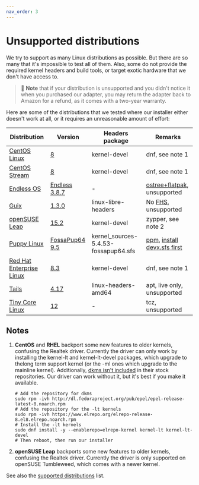 ```yaml
---
nav_order: 3
---
```


# Unsupported distributions

We try to support as many Linux distributions as possible. But there are so many that it's impossible to test all of them. Also, some do not provide the required kernel headers and build tools, or target exotic hardware that we don't have access to.

> 📝 **Note** that if your distribution is unsupported and you didn't notice it when you purchased our adapter, you may return the adapter back to Amazon for a refund, as it comes with a two-year warranty.

Here are some of the distributions that we tested where our installer either doesn't work at all, or it requires an unreasonable amount of effort:

| Distribution | Version | Headers package | Remarks |
|---|---|---|---|
| [CentOS Linux](https://www.centos.org) | [8](http://ftp.ntua.gr/pub/linux/centos/8.3.2011/isos/x86_64/CentOS-8.3.2011-x86_64-boot.iso) | kernel-devel | dnf, see note 1 |
| [CentOS Stream](https://www.centos.org) | [8](http://ftp.ntua.gr/pub/linux/centos/8-stream/isos/x86_64/CentOS-Stream-8-x86_64-20210415-boot.iso) | kernel-devel | dnf, see note 1 |
| [Endless OS](https://endlessos.com) | [Endless 3.8.7](eos-eos3.8-amd64-amd64.201005-194955.base.iso) | - | [ostree+flatpak](https://support.endlessos.org/en/help-center/How-can-I-add-tools-like-GCC-on-EOS), unsupported |
| [Guix](https://guix.gnu.org) | [1.3.0](https://ftp.gnu.org/gnu/guix/guix-system-vm-image-1.3.0.x86_64-linux.qcow2) | linux-libre-headers | No [FHS](https://en.wikipedia.org/wiki/Filesystem_Hierarchy_Standard), unsupported |
| [openSUSE Leap](https://www.opensuse.org) | [15.2](http://mirrors.netix.net/opensuse/distribution/leap/15.2/iso/openSUSE-Leap-15.2-NET-x86_64.iso) | kernel-devel | zypper, see note 2 |
| [Puppy Linux](http://puppylinux.com) | [FossaPup64 9.5](http://distro.ibiblio.org/puppylinux/puppy-fossa/fossapup64-9.5.iso) | kernel_sources-5.4.53-fossapup64.sfs | [ppm](http://wikka.puppylinux.com/PPM), [install devx.sfs first](https://oldforum.puppylinux.com/viewtopic.php?p=1033265&sid=82cf31e93c2ecd321ca75b610b794ced) |
| [Red Hat Enterprise Linux](https://www.redhat.com) | [8.3](https://access.cdn.redhat.com/content/origin/files/sha256/1b/1b73ebfebd1f9424c806032168873b067259d8b29f4e9d39ae0e4009cce49b93/rhel-8.3-x86_64-boot.iso) | kernel-devel | dnf, see note 1 |
| [Tails](https://tails.boum.org) | [4.17](https://tails.jason-m.net/tails/stable/tails-amd64-4.17/tails-amd64-4.17.iso) | linux-headers-amd64 | apt, live only, unsupported<!--doable with init=/bin/bash--> |
| [Tiny Core Linux](http://www.tinycorelinux.net/) | [12](http://www.tinycorelinux.net/12.x/x86/release/CorePlus-current.iso) | - | tcz, unsupported

## Notes

1. **CentOS**  and **RHEL** backport some new features to older kernels, confusing the Realtek driver. Currently the driver can only work by installing the kernel-lt and kernel-lt-devel packages, which upgrade to thelong term support kernel (or the -ml ones which upgrade to the mainline kernel). Additionally, [dkms isn't included](https://access.redhat.com/solutions/1132653) in their stock repositories. Our driver can work without it, but it's best if you make it available.

    ```shell
    # Add the repository for dkms
    sudo rpm -ivh http://dl.fedoraproject.org/pub/epel/epel-release-latest-8.noarch.rpm
    # Add the repository for the -lt kernels
    sudo rpm -ivh https://www.elrepo.org/elrepo-release-8.el8.elrepo.noarch.rpm
    # Install the -lt kernels
    sudo dnf install -y --enablerepo=elrepo-kernel kernel-lt kernel-lt-devel
    # Then reboot, then run our installer
    ```

2. **openSUSE Leap** backports some new features to older kernels, confusing the Realtek driver. Currently the driver is only supported on openSUSE Tumbleweed, which comes with a newer kernel.

See also the [supported distributions](../supported-distributions/) list.
